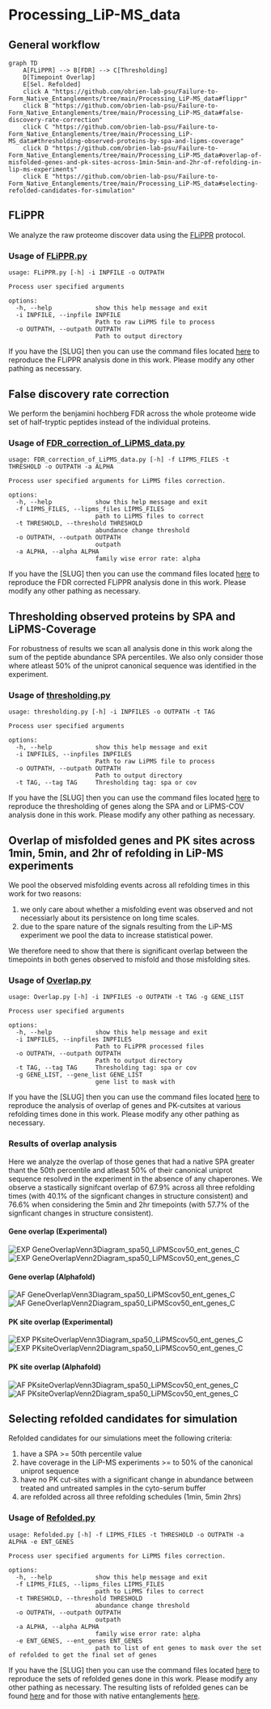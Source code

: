 # Processing_LiP-MS_data  

## General workflow
```mermaid
graph TD
    A[FLiPPR] --> B[FDR] --> C[Thresholding]
    D[Timepoint Overlap]
    E[Sel. Refolded]
    click A "https://github.com/obrien-lab-psu/Failure-to-Form_Native_Entanglements/tree/main/Processing_LiP-MS_data#flippr"
    click B "https://github.com/obrien-lab-psu/Failure-to-Form_Native_Entanglements/tree/main/Processing_LiP-MS_data#false-discovery-rate-correction"
    click C "https://github.com/obrien-lab-psu/Failure-to-Form_Native_Entanglements/tree/main/Processing_LiP-MS_data#thresholding-observed-proteins-by-spa-and-lipms-coverage"
    click D "https://github.com/obrien-lab-psu/Failure-to-Form_Native_Entanglements/tree/main/Processing_LiP-MS_data#overlap-of-misfolded-genes-and-pk-sites-across-1min-5min-and-2hr-of-refolding-in-lip-ms-experiments"
    click E "https://github.com/obrien-lab-psu/Failure-to-Form_Native_Entanglements/tree/main/Processing_LiP-MS_data#selecting-refolded-candidates-for-simulation"

``` 

## FLiPPR
We analyze the raw proteome discover data using the [FLiPPR](https://pubs.acs.org/doi/full/10.1021/acs.jproteome.3c00887) protocol. 

### Usage of [FLiPPR.py](src/data/FLiPPR.py)
```
usage: FLiPPR.py [-h] -i INPFILE -o OUTPATH

Process user specified arguments

options:
  -h, --help            show this help message and exit
  -i INPFILE, --inpfile INPFILE
                        Path to raw LiPMS file to process
  -o OUTPATH, --outpath OUTPATH
                        Path to output directory
```

If you have the [SLUG] then you can use the command files located [here](src/command_lists/FliPPR.cmds) to reproduce the FLiPPR analysis done in this work. Please modify any other pathing as necessary. 

## False discovery rate correction
We perform the benjamini hochberg FDR across the whole proteome wide set of half-tryptic peptides instead of the individual proteins.   

### Usage of [FDR_correction_of_LiPMS_data.py](src/data/FDR_correction_of_LiPMS_data.py)
```
usage: FDR_correction_of_LiPMS_data.py [-h] -f LIPMS_FILES -t THRESHOLD -o OUTPATH -a ALPHA

Process user specified arguments for LiPMS files correction.

options:
  -h, --help            show this help message and exit
  -f LIPMS_FILES, --lipms_files LIPMS_FILES
                        path to LiPMS files to correct
  -t THRESHOLD, --threshold THRESHOLD
                        abundance change threshold
  -o OUTPATH, --outpath OUTPATH
                        outpath
  -a ALPHA, --alpha ALPHA
                        family wise error rate: alpha
```

If you have the [SLUG] then you can use the command files located [here](src/command_lists/FDR.cmds) to reproduce the FDR corrected FLiPPR analysis done in this work. Please modify any other pathing as necessary. 


## Thresholding observed proteins by SPA and LiPMS-Coverage
For robustness of results we scan all analysis done in this work along the sum of the peptide abundance SPA percentiles. We also only consider those where atleast 50% of the uniprot canonical sequence was identified in the experiment.   

### Usage of [thresholding.py](src/data/thresholding.py)
```
usage: thresholding.py [-h] -i INPFILES -o OUTPATH -t TAG

Process user specified arguments

options:
  -h, --help            show this help message and exit
  -i INPFILES, --inpfiles INPFILES
                        Path to raw LiPMS file to process
  -o OUTPATH, --outpath OUTPATH
                        Path to output directory
  -t TAG, --tag TAG     Thresholding tag: spa or cov
```

If you have the [SLUG] then you can use the command files located [here](src/command_lists/thresholding.cmds) to reproduce the thresholding of genes along the SPA and or LiPMS-COV analysis done in this work. Please modify any other pathing as necessary. 

## Overlap of misfolded genes and PK sites across 1min, 5min, and 2hr of refolding in LiP-MS experiments
We pool the observed misfolding events across all refolding times in this work for two reasons: 
1. we only care about whether a misfolding event was observed and not necessiarly about its persistence on long time scales.
2. due to the spare nature of the signals resulting from the LiP-MS experiment we pool the data to increase statistical power. 

We therefore need to show that there is significant overlap between the timepoints in both genes observed to misfold and those misfolding sites.  

### Usage of [Overlap.py](src/data/Overlap.py)
```
usage: Overlap.py [-h] -i INPFILES -o OUTPATH -t TAG -g GENE_LIST

Process user specified arguments

options:
  -h, --help            show this help message and exit
  -i INPFILES, --inpfiles INPFILES
                        Path to FLiPPR processed files
  -o OUTPATH, --outpath OUTPATH
                        Path to output directory
  -t TAG, --tag TAG     Thresholding tag: spa or cov
  -g GENE_LIST, --gene_list GENE_LIST
                        gene list to mask with
```

If you have the [SLUG] then you can use the command files located [here](src/command_lists/Overlap.cmds) to reproduce the analysis of overlap of genes and PK-cutsites at various refolding times done in this work. Please modify any other pathing as necessary.  

### Results of overlap analysis
Here we analyze the overlap of those genes that had a native SPA greater thant the 50th percentile and atleast 50% of their canonical uniprot sequence resolved in the experiment in the absence of any chaperones. We observe a stastically signifcant overlap of 67.9% across all three refolding times (with 40.1% of the signficant changes in structure consistent) and 76.6% when considering the 5min and 2hr timepoints (with 57.7% of the signficant changes in structure consistent).   

#### Gene overlap (Experimental)
![EXP GeneOverlapVenn3Diagram_spa50_LiPMScov50_ent_genes_C](Figures/GeneOverlap/EXP/GeneOverlapVenn3Diagram_spa50_LiPMScov50_ent_genes_C.png)
![EXP GeneOverlapVenn2Diagram_spa50_LiPMScov50_ent_genes_C](Figures/GeneOverlap/EXP/GeneOverlapVenn2Diagram_spa50_LiPMScov50_ent_genes_C.png) 
#### Gene overlap (Alphafold) 
![AF GeneOverlapVenn3Diagram_spa50_LiPMScov50_ent_genes_C](Figures/GeneOverlap/AF/GeneOverlapVenn3Diagram_spa50_LiPMScov50_ent_genes_C.png)
![AF GeneOverlapVenn2Diagram_spa50_LiPMScov50_ent_genes_C](Figures/GeneOverlap/AF/GeneOverlapVenn2Diagram_spa50_LiPMScov50_ent_genes_C.png) 


#### PK site overlap (Experimental)
![EXP PKsiteOverlapVenn3Diagram_spa50_LiPMScov50_ent_genes_C](Figures/PKsiteOverlap/EXP/PKsiteOverlapVenn3Diagram_spa50_LiPMScov50_ent_genes_C.png)
![EXP PKsiteOverlapVenn2Diagram_spa50_LiPMScov50_ent_genes_C](Figures/PKsiteOverlap/EXP/PKsiteOverlapVenn2Diagram_spa50_LiPMScov50_ent_genes_C.png) 
#### PK site overlap (Alphafold)
![AF PKsiteOverlapVenn3Diagram_spa50_LiPMScov50_ent_genes_C](Figures/PKsiteOverlap/AF/PKsiteOverlapVenn3Diagram_spa50_LiPMScov50_ent_genes_C.png)
![AF PKsiteOverlapVenn2Diagram_spa50_LiPMScov50_ent_genes_C](Figures/PKsiteOverlap/AF/PKsiteOverlapVenn2Diagram_spa50_LiPMScov50_ent_genes_C.png) 

## Selecting refolded candidates for simulation
Refolded candidates for our simulations meet the following criteria:
1. have a SPA >= 50th percentile value  
2. have coverage in the LiP-MS experiments >= to 50% of the canonical uniprot sequence  
3. have no PK cut-sites with a significant change in abundance between treated and untreated samples in the cyto-serum buffer  
4. are refolded across all three refolding schedules (1min, 5min 2hrs)  
  
### Usage of [Refolded.py](src/data/Refolded.py)
```
usage: Refolded.py [-h] -f LIPMS_FILES -t THRESHOLD -o OUTPATH -a ALPHA -e ENT_GENES

Process user specified arguments for LiPMS files correction.

options:
  -h, --help            show this help message and exit
  -f LIPMS_FILES, --lipms_files LIPMS_FILES
                        path to LiPMS files to correct
  -t THRESHOLD, --threshold THRESHOLD
                        abundance change threshold
  -o OUTPATH, --outpath OUTPATH
                        outpath
  -a ALPHA, --alpha ALPHA
                        family wise error rate: alpha
  -e ENT_GENES, --ent_genes ENT_GENES
                        path to list of ent genes to mask over the set of refolded to get the final set of genes
```

If you have the [SLUG] then you can use the command files located [here](src/command_lists/Refolded.cmds) to reproduce the sets of refolded genes done in this work. Please modify any other pathing as necessary. The resulting lists of refolded genes can be found [here](data/Refolded/ALL_Refolded.csv) and for those with native entanglements [here](data/Refolded/ENT_Refolded.csv).  